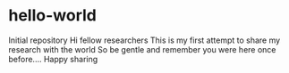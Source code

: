 # hello-world
Initial repository
Hi fellow researchers
This is my first attempt to share my research with the world
So be gentle and remember you were here once before....
Happy sharing
